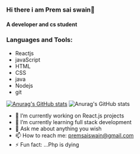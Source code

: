 ### Hi there i am Prem sai swain👋
#### A developer and cs student

### Languages and Tools:
- Reactjs
- javaScript
- HTML
- CSS
- java
- Nodejs
- git


[![Anurag's GitHub stats](https://github-readme-stats.vercel.app/api?username=premsaiswain)](https://github.com/anuraghazra/github-readme-stats)
![Anurag's GitHub stats](https://github-readme-stats.vercel.app/api?username=premsaiswain&show_icons=true&theme=radical)




- 🔭 I’m currently working on React.js projects
- 🌱 I’m currently learning full stack development
- 💬 Ask me about anything you wish
- 📫 How to reach me: premsaiswain@gmail.com
- ⚡ Fun fact: ...Php is dying 
